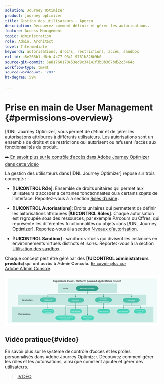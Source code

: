 ```yaml
---
solution: Journey Optimizer
product: journey optimizer
title: Gestion des utilisateurs - Aperçu
description: Découvrez comment définir et gérer les autorisations.
feature: Access Management
topic: Administration
role: Admin, Architect
level: Intermediate
keywords: autorisations, droits, restrictions, accès, sandbox
exl-id: b8e266b1-d8eb-4c77-9341-9761b82609b0
source-git-commit: 6a81760170e53ed9c34142f3b0b367bd62c3464c
workflow-type: tm+mt
source-wordcount: '203'
ht-degree: 59%

---
```


# Prise en main de User Management {#permissions-overview}

[!DNL Journey Optimizer] vous permet de définir et de gérer les autorisations attribuées à différents utilisateurs. Les autorisations sont un ensemble de droits et de restrictions qui autorisent ou refusent l&#39;accès aux fonctionnalités du produit.

➡️ [En savoir plus sur le contrôle d’accès dans Adobe Journey Optimizer dans cette vidéo](#video)

La gestion des utilisateurs dans [!DNL Journey Optimizer] repose sur trois concepts :

* **[!UICONTROL Rôle]**: Ensemble de droits unitaires qui permet aux utilisateurs d’accéder à certaines fonctionnalités ou à certains objets de l’interface. Reportez-vous à la section [Rôles d’usine](ootb-product-profiles.md) .

* **[!UICONTROL Autorisations]**: Droits unitaires qui permettent de définir les autorisations attribuées **[!UICONTROL Rôles]**. Chaque autorisation est regroupée sous des ressources, par exemple Parcours ou Offres, qui représente les différentes fonctionnalités ou objets dans [!DNL Journey Optimizer]. Reportez-vous à la section [Niveaux d&#39;autorisation](high-low-permissions.md).

* **[!UICONTROL Sandbox]** : sandbox virtuels qui divisent les instances en environnements virtuels distincts et isolés. Reportez-vous à la section [Utilisation des sandbox](sandboxes.md)..

Chaque concept peut être géré par des **[!UICONTROL administrateurs produits]** qui ont accès à Admin Console. [En savoir plus sur Adobe Admin Console](https://helpx.adobe.com/fr/enterprise/managing/user-guide.html).

![](assets/do-not-localize/permissions_2.png)

## Vidéo pratique{#video}

En savoir plus sur le système de contrôle d’accès et les proles personnalisés dans Adobe Journey Optimizer. Découvrez comment gérer les rôles et les autorisations, ainsi que comment ajouter et gérer des utilisateurs.

>[!VIDEO](https://video.tv.adobe.com/v/333998?quality=12)
